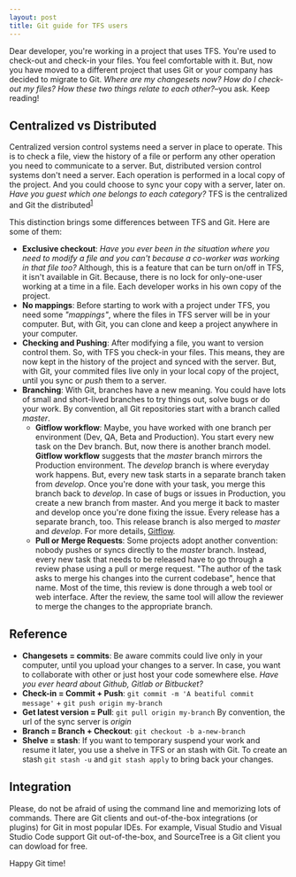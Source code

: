 ```yaml
---
layout: post
title: Git guide for TFS users
---
```


Dear developer, you're working in a project that uses TFS. You're used to check-out and check-in your files. You feel comfortable with it. But, now you have moved to a different project that uses Git or your company has decided to migrate to Git. _Where are my changesets now? How do I check-out my files? How these two things relate to each other?_–you ask. Keep reading!

## Centralized vs Distributed

Centralized version control systems need a server in place to operate. This is to check a file, view the history of a file or perform any other operation you need to communicate to a server. But, distributed version control systems don't need a server. Each operation is performed in a local copy of the project. And you could choose to sync your copy with a server, later on. _Have you guest which one belongs to each category?_ TFS is the centralized and Git the distributed<sup>[1]</sup>

This distinction brings some differences between TFS and Git. Here are some of them:

  * **Exclusive checkout**: _Have you ever been in the situation where you need to modify a file and you can't because a co-worker was working in that file too?_ Although, this is a feature that can be turn on/off in TFS, it isn't available in Git. Because, there is no lock for only-one-user working at a time in a file. Each developer works in his own copy of the project.
  * **No mappings**: Before starting to work with a project under TFS, you need some _"mappings"_, where the files in TFS server will be in your computer. But, with Git, you can clone and keep a project anywhere in your computer.
  * **Checking and Pushing**: After modifying a file, you want to version control them. So, with TFS you check-in your files. This means, they are now kept in the history of the project and synced with the server. But, with Git, your commited files live only in your local copy of the project, until you sync or _push_ them to a server.
* **Branching**: With Git, branches have a new meaning. You could have lots of small and short-lived branches to try things out, solve bugs or do your work. By convention, all Git repositories start with a branch called _master_.
  * **Gitflow workflow**: Maybe, you have worked with one branch per environment (Dev, QA, Beta and Production).  You start every new task on the Dev branch. But, now there is another branch model. **Gitflow workflow** suggests that the _master_ branch mirrors the Production environment. The _develop_ branch is where everyday work happens. But, every new task starts in a separate branch taken from _develop_. Once you're done with your task, you merge this branch back to _develop_. In case of  bugs or issues in Production, you create a new branch from master. And you merge it back to master and develop once you're done fixing the issue. Every release has a separate branch, too. This release branch is also merged to _master_ and _develop_. For more details, [Gitflow](https://datasift.github.io/gitflow/IntroducingGitFlow.html).
  * **Pull or Merge Requests**: Some projects adopt another convention: nobody pushes or syncs directly to the _master_ branch. Instead, every new task that needs to be released have to go through a review phase using a pull or merge request. "The author of the task asks to merge his changes into the current codebase", hence that name. Most of the time, this review is done through a web tool or web interface. After the review, the same tool will allow  the reviewer to merge the changes to the appropriate branch.

## Reference

* **Changesets = commits**: Be aware commits could live only in your computer, until you upload your changes to a server. In case, you want to collaborate with other or just host your code somewhere else. _Have you ever heard about Github, Gitlab or Bitbucket?_
* **Check-in = Commit + Push**: `git commit -m 'A beatiful commit message'` + `git push origin my-branch`
* **Get latest version = Pull**: `git pull origin my-branch` By convention, the url of the sync server is _origin_
* **Branch = Branch + Checkout**: `git checkout -b a-new-branch`
* **Shelve = stash**: If you want to temporary suspend your work and resume it later, you use a shelve in TFS or an stash with Git. To create an stash `git stash -u` and `git stash apply` to bring back your changes.

## Integration

Please, do not be afraid of using the command line and memorizing lots of commands. There are  Git clients and out-of-the-box integrations (or plugins) for Git in most popular IDEs. For example, Visual Studio and Visual Studio Code support Git out-of-the-box, and SourceTree is a Git client you can dowload for free.

Happy Git time!

[1]: https://docs.microsoft.com/en-us/azure/devops/repos/tfvc/index?view=azure-devops